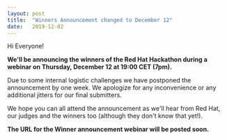 ```yaml
---
layout: post
title:  "Winners Announcement changed to December 12"
date:   2019-12-02
---
```


Hi Everyone!

**We'll be announcing the winners of the Red Hat Hackathon during a webinar on Thursday, December 12 at 19:00 CET (7pm).**

Due to some internal logistic challenges we have postponed the announcement by one week. We apologize for any inconvenience or any additional jitters for our final submitters.  

We hope you can all attend the announcement as we'll hear from Red Hat, our judges and the winners too (although they don't know that yet!).

**The URL for the Winner announcement webinar will be posted soon.**